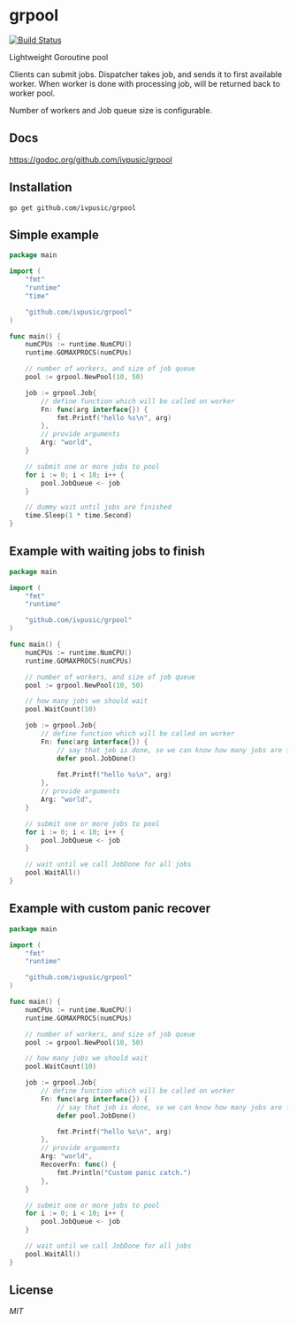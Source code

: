 # grpool
[![Build Status](https://travis-ci.org/ivpusic/grpool.svg?branch=master)](https://travis-ci.org/ivpusic/grpool)

Lightweight Goroutine pool

Clients can submit jobs. Dispatcher takes job, and sends it to first available worker.
When worker is done with processing job, will be returned back to worker pool.

Number of workers and Job queue size is configurable.

## Docs
https://godoc.org/github.com/ivpusic/grpool

## Installation
```
go get github.com/ivpusic/grpool
```

## Simple example
```Go
package main

import (
	"fmt"
	"runtime"
	"time"

	"github.com/ivpusic/grpool"
)

func main() {
	numCPUs := runtime.NumCPU()
	runtime.GOMAXPROCS(numCPUs)

	// number of workers, and size of job queue
	pool := grpool.NewPool(10, 50)

	job := grpool.Job{
		// define function which will be called on worker
		Fn: func(arg interface{}) {
			fmt.Printf("hello %s\n", arg)
		},
		// provide arguments
		Arg: "world",
	}

	// submit one or more jobs to pool
	for i := 0; i < 10; i++ {
		pool.JobQueue <- job
	}

	// dummy wait until jobs are finished
	time.Sleep(1 * time.Second)
}
```

## Example with waiting jobs to finish
```Go
package main

import (
	"fmt"
	"runtime"

	"github.com/ivpusic/grpool"
)

func main() {
	numCPUs := runtime.NumCPU()
	runtime.GOMAXPROCS(numCPUs)

	// number of workers, and size of job queue
	pool := grpool.NewPool(10, 50)

	// how many jobs we should wait
	pool.WaitCount(10)

	job := grpool.Job{
		// define function which will be called on worker
		Fn: func(arg interface{}) {
			// say that job is done, so we can know how many jobs are finished
			defer pool.JobDone()
			
			fmt.Printf("hello %s\n", arg)
		},
		// provide arguments
		Arg: "world",
	}

	// submit one or more jobs to pool
	for i := 0; i < 10; i++ {
		pool.JobQueue <- job
	}

	// wait until we call JobDone for all jobs
	pool.WaitAll()
}
```

## Example with custom panic recover
```Go
package main

import (
	"fmt"
	"runtime"

	"github.com/ivpusic/grpool"
)

func main() {
	numCPUs := runtime.NumCPU()
	runtime.GOMAXPROCS(numCPUs)

	// number of workers, and size of job queue
	pool := grpool.NewPool(10, 50)

	// how many jobs we should wait
	pool.WaitCount(10)

	job := grpool.Job{
		// define function which will be called on worker
		Fn: func(arg interface{}) {
			// say that job is done, so we can know how many jobs are finished
			defer pool.JobDone()

			fmt.Printf("hello %s\n", arg)
		},
		// provide arguments
		Arg: "world",
		RecoverFn: func() {
			fmt.Println("Custom panic catch.")
		},
	}

	// submit one or more jobs to pool
	for i := 0; i < 10; i++ {
		pool.JobQueue <- job
	}

	// wait until we call JobDone for all jobs
	pool.WaitAll()
}
```

## License
*MIT*
